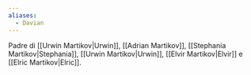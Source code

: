 ```yaml
---
aliases:
  - Davian
---
```


Padre di [[Urwin Martikov|Urwin]], [[Adrian Martikov]], [[Stephania Martikov|Stephania]], [[Urwin Martikov|Urwin]],  [[Elvir Martikov|Elvir]] e [[Elric Martikov|Elric]]. 